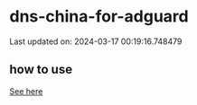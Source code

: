 # dns-china-for-adguard

Last updated on: 2024-03-17 00:19:16.748479

## how to use

[See here](https://github.com/AdguardTeam/AdGuardHome/wiki/Configuration#upstreams-from-file)